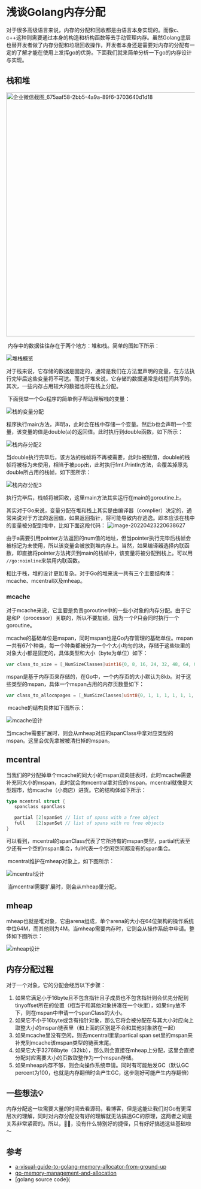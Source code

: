 # 浅谈Golang内存分配

​	对于很多高级语言来说，内存的分配和回收都是由语言本身实现的。而像c、c++这种则需要通过本身的构造和析构函数等去手动管理内存。虽然Golang底层也替开发者做了内存分配和垃圾回收操作，开发者本身还是需要对内存的分配有一定的了解才能在使用上发挥go的优势。下面我们就来简单分析一下go的内存设计与实现。

## 栈和堆
<img width="652" alt="企业微信截图_675aaf58-2bb5-4a9a-89f6-3703640d1d18" src="https://user-images.githubusercontent.com/38686456/165136299-f5362489-a267-4478-b923-5cf6eaa5df23.png">


​	内存中的数据往往存在于两个地方：堆和栈。简单的图如下所示：

![堆栈概览](https://user-images.githubusercontent.com/38686456/165136427-66d71fd6-4931-4014-8988-84698994a25d.png)


​	对于栈来说，它存储的数据是固定的，通常是我们在方法里声明的变量，在方法执行完毕后这些变量将不可达。而对于堆来说，它存储的数据通常是线程间共享的。其次，一些内存占用较大的数据也将在栈上分配。

​	下面我举一个Go程序的简单例子帮助理解栈的变量：

![栈的变量分配](https://user-images.githubusercontent.com/38686456/165136559-ea112351-09cc-4e8a-8b86-46e9193a859c.png)

​	程序执行main方法，声明a，此时会在栈中存储一个变量。然后b也会声明一个变量，该变量的值是double(a)的返回值。此时执行到double函数，如下所示：

![栈内存分配2](https://user-images.githubusercontent.com/38686456/165136702-b63dd503-5c9c-4115-82db-7d022536e69e.png)

​	当double执行完毕后，该方法的栈帧将不再被需要，此时b被赋值，double的栈帧将被标为未使用，相当于被pop出，此时执行fmt.Println方法，会覆盖掉原先double所占用的栈帧，如下图所示：

![栈内存分配3](https://user-images.githubusercontent.com/38686456/165136657-0035c1ce-0709-4443-873e-2e00d58788d3.png)

​	执行完毕后，栈帧将被回收，这里main方法其实运行在main的goroutine上。

​	其实对于Go来说，变量分配在堆和栈上其实是由编译器（complier）决定的，通常来说对于方法的返回值，如果返回指针，将可能导致内存逃逸。即本应该在栈中的变量被分配到堆中，比如下面这段代码：
![image-20220423220638627](https://user-images.githubusercontent.com/38686456/165136796-6e07f6c3-a163-4a1e-bafc-209c369b4229.png)

​	由于a需要引用pointer方法返回的num值的地址，但当pointer执行完毕后栈帧会被标记为未使用，所以该变量会被放到堆内存上。当然，如果编译器选择内联函数，即直接将pointer方法拷贝到main的栈帧中，该变量将被分配到栈上。可以用 `//go:noinline`来禁用内联函数。

​	相比于栈，堆的设计更加复杂。对于Go的堆来说一共有三个主要结构体：mcache、mcentral以及mheap。

### mcache

​	对于mcache来说，它主要是负责goroutine中的一些小对象的内存分配。由于它是和P（processor）关联的，所以不要加锁，因为一个P只会同时执行一个goroutine。

​	mcache的基础单位是mspan，同时mspan也是Go内存管理的基础单位。mspan一共有67个种类，每一个种类都被分为一个个大小均匀的块，存储于这些块里的对象大小都是固定的，具体类型和大小（byte为单位）如下：

```go
var class_to_size = [_NumSizeClasses]uint16{0, 8, 16, 24, 32, 48, 64, 80, 96, 112, 128, 144, 160, 176, 192, 208, 224, 240, 256, 288, 320, 352, 384, 416, 448, 480, 512, 576, 640, 704, 768, 896, 1024, 1152, 1280, 1408, 1536, 1792, 2048, 2304, 2688, 3072, 3200, 3456, 4096, 4864, 5376, 6144, 6528, 6784, 6912, 8192, 9472, 9728, 10240, 10880, 12288, 13568, 14336, 16384, 18432, 19072, 20480, 21760, 24576, 27264, 28672, 32768}
```

​	mspan是基于内存页来存储的，在Go中，一个内存页的大小默认为8kb。对于这些类型的mspan，具体一个mspan占用的内存页数量如下：

```go
var class_to_allocnpages = [_NumSizeClasses]uint8{0, 1, 1, 1, 1, 1, 1, 1, 1, 1, 1, 1, 1, 1, 1, 1, 1, 1, 1, 1, 1, 1, 1, 1, 1, 1, 1, 1, 1, 1, 1, 1, 1, 1, 1, 2, 1, 2, 1, 2, 1, 3, 2, 3, 1, 3, 2, 3, 4, 5, 6, 1, 7, 6, 5, 4, 3, 5, 7, 2, 9, 7, 5, 8, 3, 10, 7, 4}
```

​	mcache的结构具体如下图所示：

![mcache设计](https://user-images.githubusercontent.com/38686456/165136834-598712ad-95f4-403a-a228-1819ef93a669.png)

​	当mcache需要扩展时，则会从mheap对应的spanClass中拿对应类型的mspan。这里会优先拿被被清扫掉的mspan。

## mcentral

​	当我们的P分配掉单个mcache的同大小的mspan双向链表时，此时mcache需要补充同大小的mspan，此时就会向mcentral拿对应的mspan。mcentral就像是大型超市，给mcache（小商店）进货。它的结构体如下所示：

```go
type mcentral struct {
   spanclass spanClass

   partial [2]spanSet // list of spans with a free object
   full    [2]spanSet // list of spans with no free objects
}
```

​	可以看到，mcentral的spanClass代表了它所持有的mspan类型，partial代表至少还有一个空的mspan集合，full代表一个空闲空间都没有的span集合。

​	mcentral维护在mheap对象上，如下图所示：

![mcentral设计](https://user-images.githubusercontent.com/38686456/165136856-ca3018b2-b610-4d26-8fdd-ce7a9ae6373f.png)


​	当mcentral需要扩展时，则会从mheap里分配。

## mheap

​	mheap也就是堆对象，它由arena组成，单个arena的大小在64位架构的操作系统中位64M，而其他则为4M。当mheap需要内存时，它则会从操作系统中申请。整体如下图所示：

![mheap设计](https://user-images.githubusercontent.com/38686456/165136901-7fe1724a-19db-441c-bd1c-bbba2f764123.png)

## 内存分配过程

对于一个对象，它的分配会经历以下步骤：

1. 如果它满足小于16byte且不包含指针且子成员也不包含指针则会优先分配到tinyoffset所在的位置（相当于和其他对象拼凑在一个块里），如果tiny放不下，则在mspan中申请一个spanClass的大小。
2. 如果它不小于16byte或含有指针对象，那么它将会被分配在与其大小对应向上取整大小的mspan链表里（和上面的区别是不会和其他对象挤在一起）
3. 如果mcache里没有空闲，则去mcentral里拿partical span set里的mspan来补充到mcache该mspan类型的链表末尾。
4. 如果它大于32768byte（32kb），那么则会直接在mheap上分配，这里会直接分配对应需要大小的页数取整作为一个mspan存储。
5. 如果mheap内存不够，则会向操作系统申请。同时有可能触发GC（默认GC percent为100，也就是内存翻倍时会产生GC，这步刚好可能产生内存翻倍）

## 一些想法💡

​	内存分配这一块需要大量的时间去看源码，看博客，但是这能让我们对Go有更深层次的理解，同时对内存分配没有好的理解就无法搞透GC的原理，这两者之间是关系非常紧密的。所以，🤷‍♂️，没有什么特别好的捷径，只有好好搞透这些基础啦～

## 参考

- [a-visual-guide-to-golang-memory-allocator-from-ground-up](https://medium.com/@ankur_anand/a-visual-guide-to-golang-memory-allocator-from-ground-up-e132258453ed)
- [go-memory-management-and-allocation](https://medium.com/a-journey-with-go/go-memory-management-and-allocation-a7396d430f44)
- [golang source code](

